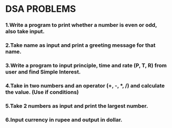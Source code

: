 

# DSA PROBLEMS

### 1.Write a program to print whether a number is even or odd, also take input.
### 2.Take name as input and print a greeting message for that name.
### 3.Write a program to input principle, time and rate (P, T, R) from user and find Simple Interest.
### 4.Take in two numbers and an operator (+, -, *, /) and calculate the value. (Use if conditions)
### 5.Take 2 numbers as input and print the largest number.
### 6.Input currency in rupee and output in dollar.
